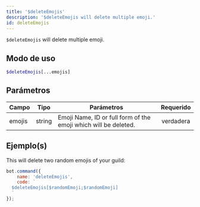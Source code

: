 ```yaml
---
title: '$deleteEmojis'
description: '$deleteEmojis will delete multiple emoji.'
id: deleteEmojis
---
```


`$deleteEmojis` will delete multiple emoji.

## Modo de uso

```php
$deleteEmojis[...emojis]
```

## Parámetros

| Campo  | Tipo   | Parámetros                                                      | Requerido |
| ------ | ------ | --------------------------------------------------------------- |:---------:|
| emojis | string | Emoji Name, ID or full form of the emoji which will be deleted. | verdadera |

## Ejemplo(s)

This will delete two random emojis of your guild:

```javascript
bot.command({
    name: 'deleteEmojis',
    code: `
  $deleteEmojis[$randomEmoji;$randomEmoji]
  `
});
```
